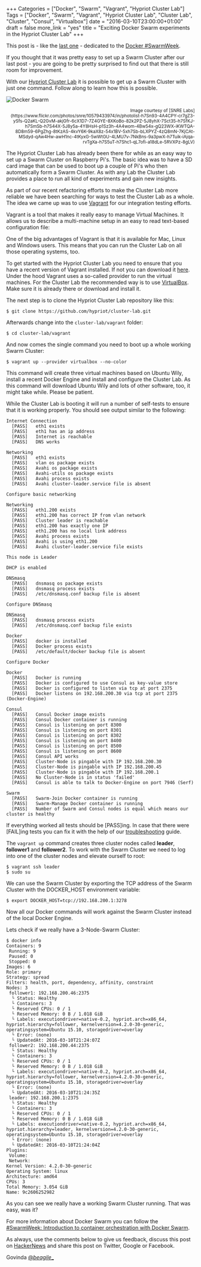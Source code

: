 +++
Categories = ["Docker", "Swarm", "Vagrant", "Hypriot Cluster Lab"]
Tags = ["Docker", "Swarm", "Vagrant", "Hypriot Cluster Lab", "Cluster Lab", "Cluster", "Consul", "Virtualbox"]
date = "2016-03-10T23:00:00+01:00"
draft = false
more_link = "yes"
title = "Exciting Docker Swarm experiments in the Hypriot Cluster Lab"
+++

This post is - like the [last one](https://blog.hypriot.com/post/how-to-setup-rpi-docker-swarm/) - dedicated to the [Docker #SwarmWeek](https://blog.docker.com/2016/03/swarmweek-join-your-first-swarm/).

If you thought that it was pretty easy to set up a Swarm Cluster after our last post - you are going to be pretty surprised to find out that there is still room for improvement.

With our [Hypriot Cluster Lab](https://github.com/hypriot/cluster-lab) it is possible to get up a Swarm Cluster with just one command.
Follow along to learn how this is possible.

![Docker Swarm](/images/swarm-cluster-lab/cluster_lab.jpg)
<div style="text-align:right; font-size: smaller">Image courtesy of [SNRE Labs](https://www.flickr.com/photos/snre/10579433974/in/photolist-h7Sn93-4A4CPY-cr7gZ3-ySfs-Q2aKL-Q2GvM-akjGfr-6cX1D7-7Z4GYE-8XKoBo-82k2PZ-5J8yhX-7Sct35-h7SfKJ-h7SmSb-h7S44X-5J8y5a-4Y8HsH-p1Sz3h-4A4wom-4Bw54x-gQ23WX-iKWTQA-8D8m59-6PgZhg-8tKzAS-4kvY6K-9kaX8z-54x1BV-5xh7Sb-bLXPYZ-4zQ8mN-7KjCAt-MSdyd-qAw4Hw-awH1nc-4tKyxG-5wWtGU-4LMU7v-7NkBns-9a3pwX-h7Tuik-iAjqa-rvTgXa-h7S5uT-h7Shc1-qL7ofi-a18dLe-5RVXPz-8gLV)</div>

<!--more-->

The Hypriot Cluster Lab has already been there for while as an easy way to set up a Swarm Cluster on Raspberry Pi's.
The basic idea was to have a SD card image that can be used to boot up a couple of Pi's who then automatically form a Swarm Cluster.
As with any Lab the Cluster Lab provides a place to run all kind of experiments and gain new insights.

As part of our recent refactoring efforts to make the Cluster Lab more reliable we have been searching for ways to test the Cluster Lab as a whole.
The idea we came up was to use [Vagrant](https://www.vagrantup.com/) for our integration testing efforts.

Vagrant is a tool that makes it really easy to manage Virtual Machines. It allows us to describe a multi-machine setup in an easy to read text-based configuration file:

<script src="https://gist-it.appspot.com/github/hypriot/cluster-lab/raw/master/vagrant/Vagrantfile?slice=14:40&footer=minimal"></script>

One of the big advantages of Vagrant is that it is available for Mac, Linux and Windows users. This means that you can run the Cluster Lab on all those operating systems, too.

To get started with the Hypriot Cluster Lab you need to ensure that you have a recent version of Vagrant installed.
If not you can download it [here](https://www.vagrantup.com/downloads.html). Under the hood Vagrant uses a so-called provider to run the virtual machines.
For the Cluster Lab the recommended way is to use [VirtualBox](https://www.virtualbox.org/). Make sure it is already there or download and install it.

The next step is to clone the Hypriot Cluster Lab repository like this:

```
$ git clone https://github.com/hypriot/cluster-lab.git
```

Afterwards change into the `cluster-lab/vagrant` folder:

```
$ cd cluster-lab/vagrant
```

And now comes the single command you need to boot up a whole working Swarm Cluster:

```
$ vagrant up --provider virtualbox --no-color
```

This command will create three virtual machines based on Ubuntu Wily, install a recent Docker Engine and install and configure the Cluster Lab.
As this command will download Ubuntu Wily and lots of other software, too, it might take while. Please be patient.

While the Cluster Lab is booting it will run a number of self-tests to ensure that it is working properly.
You should see output similar to the following:

```
Internet Connection
  [PASS]   eth1 exists
  [PASS]   eth1 has an ip address
  [PASS]   Internet is reachable
  [PASS]   DNS works

Networking
  [PASS]   eth1 exists
  [PASS]   vlan os package exists
  [PASS]   Avahi os package exists
  [PASS]   Avahi-utils os package exists
  [PASS]   Avahi process exists
  [PASS]   Avahi cluster-leader.service file is absent

Configure basic networking

Networking
  [PASS]   eth1.200 exists
  [PASS]   eth1.200 has correct IP from vlan network
  [PASS]   Cluster leader is reachable
  [PASS]   eth1.200 has exactly one IP
  [PASS]   eth1.200 has no local link address
  [PASS]   Avahi process exists
  [PASS]   Avahi is using eth1.200
  [PASS]   Avahi cluster-leader.service file exists

This node is Leader

DHCP is enabled

DNSmasq
  [PASS]   dnsmasq os package exists
  [PASS]   dnsmasq process exists
  [PASS]   /etc/dnsmasq.conf backup file is absent

Configure DNSmasq

DNSmasq
  [PASS]   dnsmasq process exists
  [PASS]   /etc/dnsmasq.conf backup file exists

Docker
  [PASS]   docker is installed
  [PASS]   Docker process exists
  [PASS]   /etc/default/docker backup file is absent

Configure Docker

Docker
  [PASS]   Docker is running
  [PASS]   Docker is configured to use Consul as key-value store
  [PASS]   Docker is configured to listen via tcp at port 2375
  [PASS]   Docker listens on 192.168.200.30 via tcp at port 2375 (Docker-Engine)

Consul
  [PASS]   Consul Docker image exists
  [PASS]   Consul Docker container is running
  [PASS]   Consul is listening on port 8300
  [PASS]   Consul is listening on port 8301
  [PASS]   Consul is listening on port 8302
  [PASS]   Consul is listening on port 8400
  [PASS]   Consul is listening on port 8500
  [PASS]   Consul is listening on port 8600
  [PASS]   Consul API works
  [PASS]   Cluster-Node is pingable with IP 192.168.200.30
  [PASS]   Cluster-Node is pingable with IP 192.168.200.45
  [PASS]   Cluster-Node is pingable with IP 192.168.200.1
  [PASS]   No Cluster-Node is in status 'failed'
  [PASS]   Consul is able to talk to Docker-Engine on port 7946 (Serf)

Swarm
  [PASS]   Swarm-Join Docker container is running
  [PASS]   Swarm-Manage Docker container is running
  [PASS]   Number of Swarm and Consul nodes is equal which means our cluster is healthy
```

If everything worked all tests should be [PASS]ing.
In case that there were [FAIL]ing tests you can fix it with the help of our [troubleshooting](https://github.com/hypriot/cluster-lab#troubleshooting) guide.

The `vagrant up` command creates three cluster nodes called __leader__, __follower1__ and __follower2__.
To work with the Swarm Cluster we need to log into one of the cluster nodes and elevate ourself to root:

```
$ vagrant ssh leader
$ sudo su
```

We can use the Swarm Cluster by exporting the TCP address of the Swarm Cluster with the DOCKER_HOST environment variable:

```
$ export DOCKER_HOST=tcp://192.168.200.1:3278
```

Now all our Docker commands will work against the Swarm Cluster instead of the local Docker Engine.

Lets check if we really have a 3-Node-Swarm Cluster:
```
$ docker info
Containers: 9
 Running: 9
 Paused: 0
 Stopped: 0
Images: 6
Role: primary
Strategy: spread
Filters: health, port, dependency, affinity, constraint
Nodes: 3
 follower1: 192.168.200.46:2375
  └ Status: Healthy
  └ Containers: 3
  └ Reserved CPUs: 0 / 1
  └ Reserved Memory: 0 B / 1.018 GiB
  └ Labels: executiondriver=native-0.2, hypriot.arch=x86_64, hypriot.hierarchy=follower, kernelversion=4.2.0-30-generic, operatingsystem=Ubuntu 15.10, storagedriver=overlay
  └ Error: (none)
  └ UpdatedAt: 2016-03-10T21:24:07Z
 follower2: 192.168.200.44:2375
  └ Status: Healthy
  └ Containers: 3
  └ Reserved CPUs: 0 / 1
  └ Reserved Memory: 0 B / 1.018 GiB
  └ Labels: executiondriver=native-0.2, hypriot.arch=x86_64, hypriot.hierarchy=follower, kernelversion=4.2.0-30-generic, operatingsystem=Ubuntu 15.10, storagedriver=overlay
  └ Error: (none)
  └ UpdatedAt: 2016-03-10T21:24:35Z
 leader: 192.168.200.1:2375
  └ Status: Healthy
  └ Containers: 3
  └ Reserved CPUs: 0 / 1
  └ Reserved Memory: 0 B / 1.018 GiB
  └ Labels: executiondriver=native-0.2, hypriot.arch=x86_64, hypriot.hierarchy=leader, kernelversion=4.2.0-30-generic, operatingsystem=Ubuntu 15.10, storagedriver=overlay
  └ Error: (none)
  └ UpdatedAt: 2016-03-10T21:24:04Z
Plugins:
 Volume:
 Network:
Kernel Version: 4.2.0-30-generic
Operating System: linux
Architecture: amd64
CPUs: 3
Total Memory: 3.054 GiB
Name: 9c2606252982
```

As you can see we really have a working Swarm Cluster running.
That was easy, was it?

For more information about Docker Swarm you can follow the [#SwarmWeek: Introduction to container orchestration with Docker Swarm](https://blog.docker.com/2016/03/swarmweek-container-orchestration-docker-swarm/).

As always, use the comments below to give us feedback, discuss this post on [HackerNews](https://news.ycombinator.com/item?id=11263205) and share this post on Twitter, Google or Facebook.

Govinda [@_beagile__](https://twitter.com/_beagile_)
